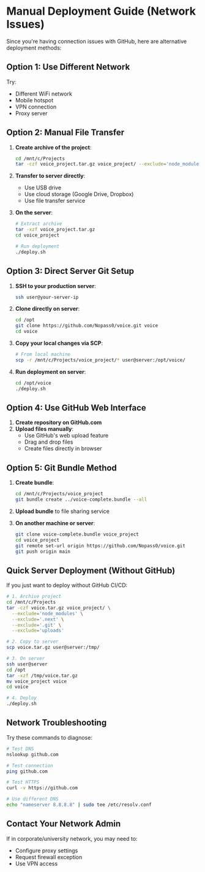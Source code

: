 # Manual Deployment Guide (Network Issues)

Since you're having connection issues with GitHub, here are alternative deployment methods:

## Option 1: Use Different Network

Try:
- Different WiFi network
- Mobile hotspot
- VPN connection
- Proxy server

## Option 2: Manual File Transfer

1. **Create archive of the project**:
   ```bash
   cd /mnt/c/Projects
   tar -czf voice_project.tar.gz voice_project/ --exclude='node_modules' --exclude='.next' --exclude='uploads'
   ```

2. **Transfer to server directly**:
   - Use USB drive
   - Use cloud storage (Google Drive, Dropbox)
   - Use file transfer service

3. **On the server**:
   ```bash
   # Extract archive
   tar -xzf voice_project.tar.gz
   cd voice_project
   
   # Run deployment
   ./deploy.sh
   ```

## Option 3: Direct Server Git Setup

1. **SSH to your production server**:
   ```bash
   ssh user@your-server-ip
   ```

2. **Clone directly on server**:
   ```bash
   cd /opt
   git clone https://github.com/Nopass0/voice.git voice
   cd voice
   ```

3. **Copy your local changes via SCP**:
   ```bash
   # From local machine
   scp -r /mnt/c/Projects/voice_project/* user@server:/opt/voice/
   ```

4. **Run deployment on server**:
   ```bash
   cd /opt/voice
   ./deploy.sh
   ```

## Option 4: Use GitHub Web Interface

1. **Create repository on GitHub.com**
2. **Upload files manually**:
   - Use GitHub's web upload feature
   - Drag and drop files
   - Create files directly in browser

## Option 5: Git Bundle Method

1. **Create bundle**:
   ```bash
   cd /mnt/c/Projects/voice_project
   git bundle create ../voice-complete.bundle --all
   ```

2. **Upload bundle** to file sharing service

3. **On another machine or server**:
   ```bash
   git clone voice-complete.bundle voice_project
   cd voice_project
   git remote set-url origin https://github.com/Nopass0/voice.git
   git push origin main
   ```

## Quick Server Deployment (Without GitHub)

If you just want to deploy without GitHub CI/CD:

```bash
# 1. Archive project
cd /mnt/c/Projects
tar -czf voice.tar.gz voice_project/ \
  --exclude='node_modules' \
  --exclude='.next' \
  --exclude='.git' \
  --exclude='uploads'

# 2. Copy to server
scp voice.tar.gz user@server:/tmp/

# 3. On server
ssh user@server
cd /opt
tar -xzf /tmp/voice.tar.gz
mv voice_project voice
cd voice

# 4. Deploy
./deploy.sh
```

## Network Troubleshooting

Try these commands to diagnose:

```bash
# Test DNS
nslookup github.com

# Test connection
ping github.com

# Test HTTPS
curl -v https://github.com

# Use different DNS
echo "nameserver 8.8.8.8" | sudo tee /etc/resolv.conf
```

## Contact Your Network Admin

If in corporate/university network, you may need to:
- Configure proxy settings
- Request firewall exception
- Use VPN access